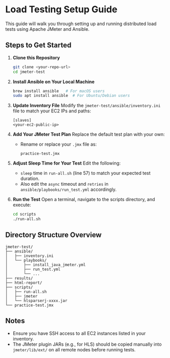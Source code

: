 # Load Testing Setup Guide

This guide will walk you through setting up and running distributed load tests using Apache JMeter and Ansible.

## Steps to Get Started

1. **Clone this Repository**
   ```bash
   git clone <your-repo-url>
   cd jmeter-test
   ```

2. **Install Ansible on Your Local Machine**
   ```bash
   brew install ansible   # For macOS users
   sudo apt install ansible  # For Ubuntu/Debian users
   ```

3. **Update Inventory File**
   Modify the `jmeter-test/ansible/inventory.ini` file to match your EC2 IPs and paths:
   ```
   [slaves]
   <your-ec2-public-ip>
   ```

4. **Add Your JMeter Test Plan**
   Replace the default test plan with your own:
   - Rename or replace your `.jmx` file as:
     ```
     practice-test.jmx
     ```

5. **Adjust Sleep Time for Your Test**
   Edit the following:
   - `sleep` time in `run-all.sh` (line 57) to match your expected test duration.
   - Also edit the `async` timeout and `retries` in `ansible/playbooks/run_test.yml` accordingly.

6. **Run the Test**
   Open a terminal, navigate to the scripts directory, and execute:
   ```bash
   cd scripts
   ./run-all.sh
   ```

## Directory Structure Overview

```
jmeter-test/
├── ansible/
│   ├── inventory.ini
│   └── playbooks/
│       ├── install_java_jmeter.yml
│       ├── run_test.yml
│       └── ...
├── results/
├── html-report/
├── scripts/
│   ├── run-all.sh
│   ├── jmeter
│   └── hlsparserj-xxxx.jar
└── practice-test.jmx
```

## Notes

- Ensure you have SSH access to all EC2 instances listed in your inventory.
- The JMeter plugin JARs (e.g., for HLS) should be copied manually into `jmeter/lib/ext/` on all remote nodes before running tests.
